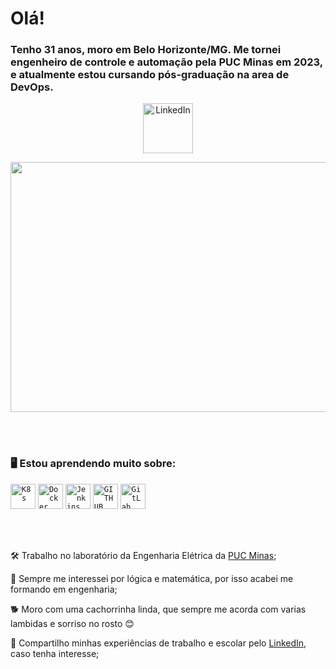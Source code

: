 # Olá!
### Tenho 31 anos, moro em Belo Horizonte/MG. Me tornei engenheiro de controle e automação pela PUC Minas em 2023, e atualmente estou cursando pós-graduação na area de DevOps.
<a href="https://www.linkedin.com/in/vitor-medeiros-28967972">
    <p align="center">
    <img width="80px" src="https://i.ibb.co/RyZx12b/linkedin.png" alt="LinkedIn" style="vertical-align:top;">
  </a>
  </p>

<p align="center">
  <img src="https://liveimages.algoworks.com/new-algoworks/wp-content/uploads/2022/06/16052457/DevOps-Steps-1-min.gif" width="1000" height="400">
</p>

</br>
</br>

### 🖥️ Estou aprendendo muito sobre:
<code><img width="40px" src="https://avatars.githubusercontent.com/u/49082977?s=280&v=4" title = "K8s"/></code>
<code><img width="40px" src="https://www.docker.com/wp-content/uploads/2022/03/Moby-logo.png" title = "Docker"/></code>
<code><img width="40px" src="https://upload.wikimedia.org/wikipedia/commons/thumb/e/e9/Jenkins_logo.svg/1200px-Jenkins_logo.svg.png" title = "Jenkins"/></code>
<code><img width="40px" src="https://cdn.jsdelivr.net/gh/devicons/devicon/icons/github/github-original.svg" title = "GITHUB"/></code>
<code><img width="40px" src="https://cdn-icons-png.flaticon.com/512/5968/5968853.png" title = "GitLab"/></code>

</br>
</br>

<div display="inline-block">
 <p align="left"> 🛠️ Trabalho no laboratório da Engenharia Elétrica da <a href="https://www.pucminas.br/">PUC Minas</a>;</p>
 <p align="left"> 🤖 Sempre me interessei por lógica e matemática, por isso acabei me formando em engenharia;</p>
 <p align="left"> 🐕 Moro com uma cachorrinha linda, que sempre me acorda com varias lambidas e sorriso no rosto 😊</p>
 <p align="left"> 🔗 Compartilho minhas experiências de trabalho e escolar pelo <a href="https://www.linkedin.com/in/vitor-medeiros-28967972">LinkedIn</a>, caso tenha interesse;</p>
</div>
